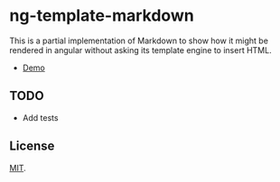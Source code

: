 # ng-template-markdown

This is a partial implementation of Markdown to show how it might be rendered in angular without asking its template engine to insert HTML.

* [Demo](http://benatkin.github.io/ng-template-markdown/)

## TODO

* Add tests

## License

[MIT](bat.mit-license.org).

